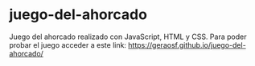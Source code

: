 # juego-del-ahorcado
Juego del ahorcado realizado con JavaScript, HTML y CSS.
Para poder probar el juego acceder a este link: https://geraosf.github.io/juego-del-ahorcado/
